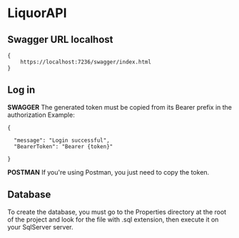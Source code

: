 # LiquorAPI

## Swagger URL localhost
```
{
    https://localhost:7236/swagger/index.html
}
```

## Log in
**SWAGGER**
The generated token must be copied from its Bearer prefix in the authorization
Example:
```
{
    
  "message": "Login successful",
  "BearerToken": "Bearer {token}"

}
```
**POSTMAN**
If you're using Postman, you just need to copy the token.


## Database
To create the database, you must go to the Properties directory at the root of the project and look for the file with .sql extension, then execute it on your SqlServer server.